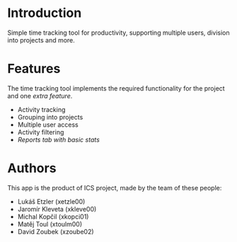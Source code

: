 # Introduction 
Simple time tracking tool for productivity, supporting multiple users, division into projects and more.

# Features
The time tracking tool implements the required functionality for the project and one *extra feature*.
- Activity tracking
- Grouping into projects
- Multiple user access
- Activity filtering
- *Reports tab with basic stats*

# Authors
This app is the product of ICS project, made by the team of these people:
- Lukáš Etzler (xetzle00)
- Jaromír Kleveta (xkleve00)
- Michal Kopčil (xkopci01)
- Matěj Toul (xtoulm00)
- David Zoubek (xzoube02)